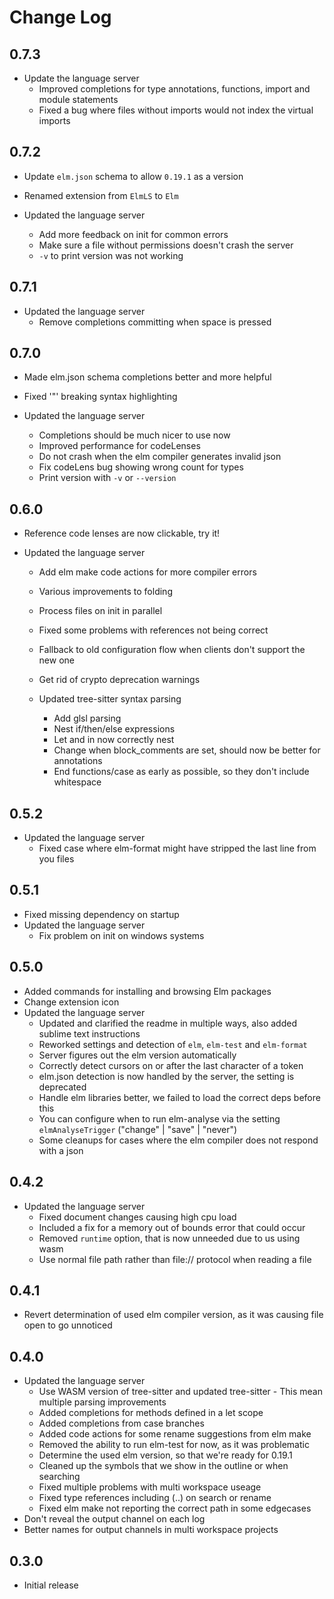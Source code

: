 # Change Log

## 0.7.3

- Update the language server
	- Improved completions for type annotations, functions, import and module statements
	- Fixed a bug where files without imports would not index the virtual imports

## 0.7.2

- Update `elm.json` schema to allow `0.19.1` as a version
- Renamed extension from `ElmLS` to `Elm`

- Updated the language server
	- Add more feedback on init for common errors 
	- Make sure a file without permissions doesn't crash the server
	- `-v` to print version was not working

## 0.7.1

- Updated the language server
	- Remove completions committing when space is pressed

## 0.7.0

- Made elm.json schema completions better and more helpful
- Fixed '"' breaking syntax highlighting

- Updated the language server
	- Completions should be much nicer to use now
	- Improved performance for codeLenses
	- Do not crash when the elm compiler generates invalid json
	- Fix codeLens bug showing wrong count for types
	- Print version with `-v` or `--version`


## 0.6.0

- Reference code lenses are now clickable, try it!

- Updated the language server
	- Add elm make code actions for more compiler errors
	- Various improvements to folding
	- Process files on init in parallel
	- Fixed some problems with references not being correct
	- Fallback to old configuration flow when clients don't support the new one
	- Get rid of crypto deprecation warnings

	- Updated tree-sitter syntax parsing
		- Add glsl parsing
		- Nest if/then/else expressions
		- Let and in now correctly nest
		- Change when block_comments are set, should now be better for annotations
		- End functions/case as early as possible, so they don't include whitespace

## 0.5.2

- Updated the language server
	- Fixed case where elm-format might have stripped the last line from you files

## 0.5.1

- Fixed missing dependency on startup
- Updated the language server
	- Fix problem on init on windows systems

## 0.5.0

- Added commands for installing and browsing Elm packages
- Change extension icon
- Updated the language server
	- Updated and clarified the readme in multiple ways, also added sublime text instructions
	- Reworked settings and detection of `elm`, `elm-test` and `elm-format`
	- Server figures out the elm version automatically
	- Correctly detect cursors on or after the last character of a token
	- elm.json detection is now handled by the server, the setting is deprecated
	- Handle elm libraries better, we failed to load the correct deps before this
	- You can configure when to run elm-analyse via the setting `elmAnalyseTrigger` ("change" | "save" | "never")
	- Some cleanups for cases where the elm compiler does not respond with a json


## 0.4.2

- Updated the language server
	- Fixed document changes causing high cpu load
	- Included a fix for a memory out of bounds error that could occur
	- Removed `runtime` option, that is now unneeded due to us using wasm
	- Use normal file path rather than file:// protocol when reading a file

## 0.4.1

- Revert determination of used elm compiler version, as it was causing file open to go unnoticed

## 0.4.0

- Updated the language server
	- Use WASM version of tree-sitter and updated tree-sitter - This mean multiple parsing improvements
	- Added completions for methods defined in a let scope
	- Added completions from case branches
	- Added code actions for some rename suggestions from elm make
	- Removed the ability to run elm-test for now, as it was problematic
	- Determine the used elm version, so that we're ready for 0.19.1
	- Cleaned up the symbols that we show in the outline or when searching
	- Fixed multiple problems with multi workspace useage
	- Fixed type references including (..) on search or rename
	- Fixed elm make not reporting the correct path in some edgecases
- Don't reveal the output channel on each log
- Better names for output channels in multi workspace projects

## 0.3.0

- Initial release
